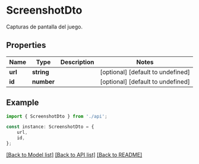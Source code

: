 # ScreenshotDto

Capturas de pantalla del juego.

## Properties

Name | Type | Description | Notes
------------ | ------------- | ------------- | -------------
**url** | **string** |  | [optional] [default to undefined]
**id** | **number** |  | [optional] [default to undefined]

## Example

```typescript
import { ScreenshotDto } from './api';

const instance: ScreenshotDto = {
    url,
    id,
};
```

[[Back to Model list]](../README.md#documentation-for-models) [[Back to API list]](../README.md#documentation-for-api-endpoints) [[Back to README]](../README.md)

